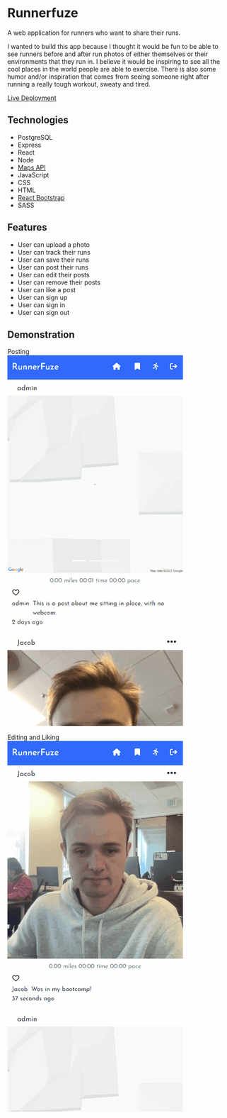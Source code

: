 # Runnerfuze

A web application for runners who want to share their runs.

I wanted to build this app because I thought it would be fun to be able to see runners before and after run photos of either themselves or their environments that they run in. I believe it would be inspiring to see all the cool places in the world people are able to exercise. There is also some humor and/or inspiration that comes from seeing someone right after running a really tough workout, sweaty and tired.

[Live Deployment](https://runnerfuze.jacobhusband.com/)

## Technologies

- PostgreSQL
- Express
- React
- Node
- [Maps API](https://developers.google.com/maps)
- JavaScript
- CSS
- HTML
- [React Bootstrap](https://react-bootstrap.github.io/)
- SASS

## Features

- User can upload a photo
- User can track their runs
- User can save their runs
- User can post their runs
- User can edit their posts
- User can remove their posts
- User can like a post
- User can sign up
- User can sign in
- User can sign out

## Demonstration

Posting  
![post](https://github.com/jacobhusband/final-project/blob/main/post.gif)  
  
Editing and Liking  
![edit and like](https://github.com/jacobhusband/final-project/blob/main/edit_like.gif)  
